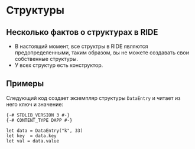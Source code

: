 # Структуры
## Несколько фактов о структурах в RIDE

* В настоящий момент, все структры в RIDE являются предопределенными, таким образом, вы не можете создавать свои собственные структуры.
* У всех структур есть конструктор.

## Примеры

Следующий код создает экземпляр структуры `DataEntry` и читает из него ключ и значение:
```
{-# STDLIB_VERSION 3 #-}
{-# CONTENT_TYPE DAPP #-}
 
let data = DataEntry("k", 33)
let key  = data.key
let val = data.value
```

